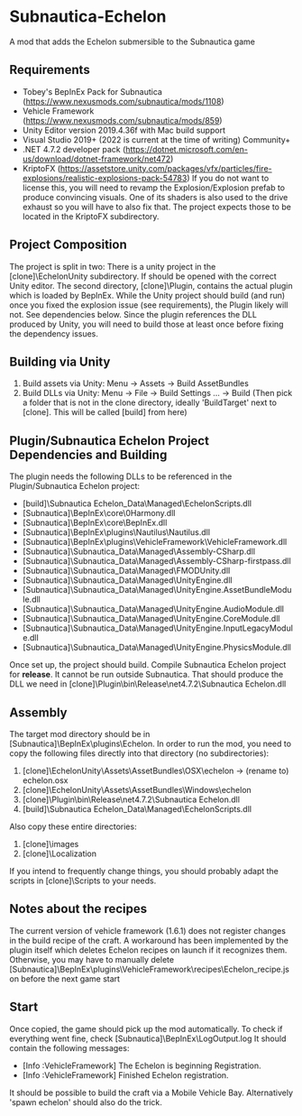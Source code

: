 
# Subnautica-Echelon
A mod that adds the Echelon submersible to the Subnautica game

## Requirements
- Tobey's BepInEx Pack for Subnautica (https://www.nexusmods.com/subnautica/mods/1108)
- Vehicle Framework (https://www.nexusmods.com/subnautica/mods/859)
- Unity Editor version 2019.4.36f with Mac build support
- Visual Studio 2019+ (2022 is current at the time of writing) Community+
- .NET 4.7.2 developer pack (https://dotnet.microsoft.com/en-us/download/dotnet-framework/net472)
- KriptoFX (https://assetstore.unity.com/packages/vfx/particles/fire-explosions/realistic-explosions-pack-54783)
If you do not want to license this, you will need to revamp the Explosion/Explosion prefab to produce convincing visuals. One of its shaders is also used to the drive exhaust so you will have to also fix that.
The project expects those to be located in the KriptoFX subdirectory.

## Project Composition
The project is split in two: There is a unity project in the [clone]\EchelonUnity subdirectory. If should be opened with the correct Unity editor. The second directory, [clone]\Plugin, contains the actual plugin which is loaded by BepInEx.
While the Unity project should build (and run) once you fixed the explosion issue (see requirements), the Plugin likely will not.
See dependencies below. Since the plugin references the DLL produced by Unity, you will need to build those at least once before fixing the dependency issues.

## Building via Unity
1) Build assets via Unity: Menu -> Assets -> Build AssetBundles
2) Build DLLs via Unity: Menu -> File -> Build Settings ... -> Build 
(Then pick a folder that is not in the clone directory, ideally 'BuildTarget' next to [clone].  This will be called [build] from here)

## Plugin/Subnautica Echelon Project Dependencies and Building
The plugin needs the following DLLs to be referenced in the Plugin/Subnautica Echelon project:
- [build]\Subnautica Echelon_Data\Managed\EchelonScripts.dll
- [Subnautica]\BepInEx\core\0Harmony.dll
- [Subnautica]\BepInEx\core\BepInEx.dll
- [Subnautica]\BepInEx\plugins\Nautilus\Nautilus.dll
- [Subnautica]\BepInEx\plugins\VehicleFramework\VehicleFramework.dll
- [Subnautica]\Subnautica_Data\Managed\Assembly-CSharp.dll
- [Subnautica]\Subnautica_Data\Managed\Assembly-CSharp-firstpass.dll
- [Subnautica]\Subnautica_Data\Managed\FMODUnity.dll
- [Subnautica]\Subnautica_Data\Managed\UnityEngine.dll
- [Subnautica]\Subnautica_Data\Managed\UnityEngine.AssetBundleModule.dll
- [Subnautica]\Subnautica_Data\Managed\UnityEngine.AudioModule.dll
- [Subnautica]\Subnautica_Data\Managed\UnityEngine.CoreModule.dll
- [Subnautica]\Subnautica_Data\Managed\UnityEngine.InputLegacyModule.dll
- [Subnautica]\Subnautica_Data\Managed\UnityEngine.PhysicsModule.dll

Once set up, the project should build.
Compile Subnautica Echelon project for **release**. It cannot be run outside Subnautica. That should produce the DLL we need in [clone]\Plugin\bin\Release\net4.7.2\Subnautica Echelon.dll

## Assembly
The target mod directory should be in [Subnautica]\BepInEx\plugins\Echelon.
In order to run the mod, you need to copy the following files directly into that directory (no subdirectories):
1) [clone]\EchelonUnity\Assets\AssetBundles\OSX\echelon -> (rename to) echelon.osx
2) [clone]\EchelonUnity\Assets\AssetBundles\Windows\echelon
3) [clone]\Plugin\bin\Release\net4.7.2\Subnautica Echelon.dll
4) [build]\Subnautica Echelon_Data\Managed\EchelonScripts.dll

Also copy these entire directories:
1) [clone]\images
2) [clone]\Localization

If you intend to frequently change things, you should probably adapt the scripts in [clone]\Scripts to your needs.

## Notes about the recipes
The current version of vehicle framework (1.6.1) does not register changes in the build recipe of the craft.
A workaround has been implemented by the plugin itself which deletes Echelon recipes on launch if it recognizes them.
Otherwise, you may have to manually delete [Subnautica]\BepInEx\plugins\VehicleFramework\recipes\Echelon_recipe.json before the next game start

## Start
Once copied, the game should pick up the mod automatically. To check if everything went fine, check 
[Subnautica]\BepInEx\LogOutput.log
It should contain the following messages:
- [Info   :VehicleFramework] The Echelon is beginning Registration.
- [Info   :VehicleFramework] Finished Echelon registration.

It should be possible to build the craft via a Mobile Vehicle Bay. Alternatively 'spawn echelon' should also do the trick.


